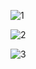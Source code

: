 

![1](C:\Descargas\MySQL-main\MySQL-main\MYSQL-2-PreEntrega\images\1.png)







![2](C:\Descargas\MySQL-main\MySQL-main\MYSQL-2-PreEntrega\images\2.png)



![3](C:\Descargas\MySQL-main\MySQL-main\MYSQL-2-PreEntrega\images\3.png)
